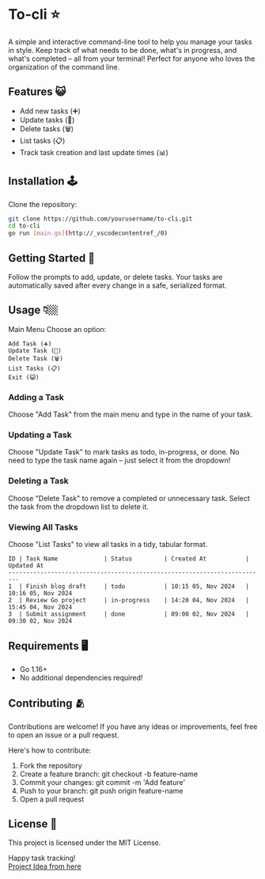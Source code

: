 # To-cli ⭐

A simple and interactive command-line tool to help you manage your tasks in style. Keep track of what needs to be done, what's in progress, and what's completed – all from your terminal! Perfect for anyone who loves the organization of the command line.

## Features 😺

- Add new tasks (➕)
- Update tasks (📝)
- Delete tasks (🗑️)
- List tasks (📋)
- Track task creation and last update times (📊)

## Installation 🕹️

Clone the repository:

```bash
git clone https://github.com/yourusername/to-cli.git
cd to-cli
go run [main.go](http://_vscodecontentref_/0)
```

## Getting Started 🚀

Follow the prompts to add, update, or delete tasks. Your tasks are automatically saved after every change in a safe, serialized format.

## Usage 👇🏼

Main Menu
Choose an option:

```
Add Task (➕)
Update Task (📝)
Delete Task (🗑️)
List Tasks (📋)
Exit (😺)
```

### Adding a Task
Choose "Add Task" from the main menu and type in the name of your task.

### Updating a Task
Choose "Update Task" to mark tasks as todo, in-progress, or done. No need to type the task name again – just select it from the dropdown!

### Deleting a Task
Choose "Delete Task" to remove a completed or unnecessary task. Select the task from the dropdown list to delete it.

### Viewing All Tasks
Choose "List Tasks" to view all tasks in a tidy, tabular format.

```
ID | Task Name             | Status         | Created At           | Updated At
-------------------------------------------------------------------------
1  | Finish blog draft     | todo           | 10:15 05, Nov 2024   | 10:16 05, Nov 2024
2  | Review Go project     | in-progress    | 14:20 04, Nov 2024   | 15:45 04, Nov 2024
3  | Submit assignment     | done           | 09:00 02, Nov 2024   | 09:30 02, Nov 2024
```

## Requirements 🖥️
- Go 1.16+
- No additional dependencies required!

## Contributing 🫂
Contributions are welcome! If you have any ideas or improvements, feel free to open an issue or a pull request.

Here's how to contribute:

1. Fork the repository
2. Create a feature branch: git checkout -b feature-name
3. Commit your changes: git commit -m 'Add feature'
4. Push to your branch: git push origin feature-name
5. Open a pull request

## License 📃
This project is licensed under the MIT License.

Happy task tracking!
<br>
[Project Idea from here](https://roadmap.sh/projects/task-tracker)
